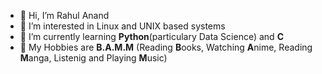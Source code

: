- 👋 Hi, I’m Rahul Anand
- 👀 I’m interested in Linux and UNIX based systems
- 🌱 I’m currently learning **Python**(particulary Data Science) and **C**
- 🎵 My Hobbies are **B.A.M.M** (Reading **B**ooks, Watching **A**nime, Reading **M**anga, Listenig and Playing **M**usic)

<!---
th3m45t3rm1nd/th3m45t3rm1nd is a ✨ special ✨ repository because its `README.md` (this file) appears on your GitHub profile.
You can click the Preview link to take a look at your changes.
--->
